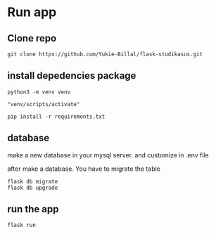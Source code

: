 # Run app
## Clone repo
```
git clone https://github.com/Yukie-Billal/flask-studikasus.git
```

## install depedencies package
```
python3 -m venv venv

"venv/scripts/activate"

pip install -r requirements.txt
```

## database
make a new database in your mysql server. and customize in .env file

after make a database. You have to migrate the table
```
flask db migrate
flask db upgrade
```

## run the app
```
flask run
```

